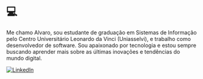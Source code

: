 # 💻

Me chamo Alvaro, sou estudante de graduação em Sistemas de Informação pelo Centro Universitário Leonardo da Vinci (Uniasselvi), e trabalho como desenvolvedor de software. Sou apaixonado por tecnologia e estou sempre buscando aprender mais sobre as últimas inovações e tendências do mundo digital.

[![LinkedIn](https://img.shields.io/badge/LinkedIn-0077B5?style=for-the-badge&logo=linkedin&logoColor=white)](https://www.linkedin.com/in/atkieling)